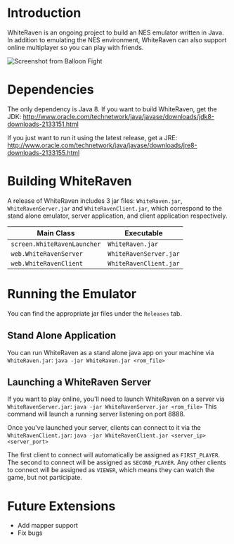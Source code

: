 # Introduction
WhiteRaven is an ongoing project to build an NES emulator written in Java. In addition to emulating the NES environment, WhiteRaven can also support online multiplayer so you can play with friends.

![Screenshot from Balloon Fight](http://imgur.com/OGRGdd4.png)

# Dependencies
The only dependency is Java 8. If you want to build WhiteRaven, get the JDK: http://www.oracle.com/technetwork/java/javase/downloads/jdk8-downloads-2133151.html

If you just want to run it using the latest release, get a JRE:
http://www.oracle.com/technetwork/java/javase/downloads/jre8-downloads-2133155.html

# Building WhiteRaven
A release of WhiteRaven includes 3 jar files: `WhiteRaven.jar`, `WhiteRavenServer.jar` and `WhiteRavenClient.jar`, which correspond to the stand alone emulator, server application, and client application respectively.

|  Main Class | Executable  |
|---|---|
|  `screen.WhiteRavenLauncher`  | `WhiteRaven.jar`  |
|  `web.WhiteRavenServer` | `WhiteRavenServer.jar`  |
|  `web.WhiteRavenClient` | `WhiteRavenClient.jar`  |

# Running the Emulator
You can find the appropriate jar files under the `Releases` tab.

## Stand Alone Application
You can run WhiteRaven as a stand alone java app on your machine via `WhiteRaven.jar`:
`java -jar WhiteRaven.jar <rom_file>`

## Launching a WhiteRaven Server
If you want to play online, you'll need to launch WhiteRaven on a server via `WhiteRavenServer.jar`:
`java -jar WhiteRavenServer.jar <rom_file>`
This command will launch a running server listening on port 8888.

Once you've launched your server, clients can connect to it via the `WhiteRavenClient.jar`:
`java -jar WhiteRavenClient.jar <server_ip> <server_port>`

The first client to connect will automatically be assigned as `FIRST_PLAYER`. The second to connect will be assigned as `SECOND_PLAYER`. Any other clients to connect will be assigned as `VIEWER`, which means they can watch the game, but not participate.

# Future Extensions
- Add mapper support
- Fix bugs
